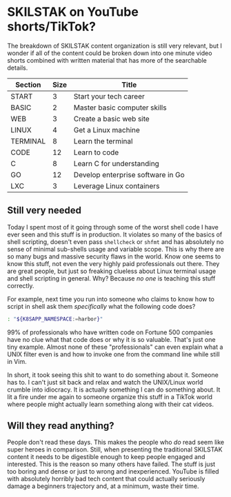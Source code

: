 # SKILSTAK on YouTube shorts/TikTok?

The breakdown of SKILSTAK content organization is still very relevant, but I wonder if all of the content could be broken down into one minute video shorts combined with written material that has more of the searchable details.

Section | Size | Title
-|-|-
START    |  3  | Start your tech career
BASIC    |  2  | Master basic computer skills
WEB      |  3  | Create a basic web site
LINUX    |  4  | Get a Linux machine
TERMINAL |  8  | Learn the terminal
CODE     |  12 | Learn to code
C        |  8  | Learn C for understanding
GO       |  12 | Develop enterprise software in Go
LXC      |  3  | Leverage Linux containers

## Still very needed

Today I spent most of it going through some of the worst shell code I have ever seen and this stuff is in production. It violates so many of the basics of shell scripting, doesn't even pass `shellcheck` or `shfmt` and has absolutely no sense of minimal sub-shells usage and variable scope. This is why there are so many bugs and massive security flaws in the world. Know one seems to know this stuff, not even the very highly paid professionals out there. They are great people, but just so freaking clueless about Linux terminal usage and shell scripting in general. Why? Because *no one* is teaching this stuff correctly.

For example, next time you run into someone who claims to know how to script in shell ask them *specifically* what the following code does?

```sh
: "${K8SAPP_NAMESPACE:=harbor}"
```

99% of professionals who have written code on Fortune 500 companies have no clue what that code does or why it is so valuable. That's just one tiny example. Almost none of these "professionals" can even explain what a UNIX filter even is and how to invoke one from the command line while still in Vim.

In short, it took seeing this shit to want to do something about it. Someone has to. I can't just sit back and relax and watch the UNIX/Linux world crumble into idiocracy. It is actually something I can do something about. It lit a fire under me again to someone organize this stuff in a TikTok world where people might actually learn something along with their cat videos.

## Will they read anything?

People don't read these days. This makes the people who *do* read seem like super heroes in comparison. Still, when presenting the traditional SKILSTAK content it needs to be digestible enough to keep people engaged and interested. This is the reason so many others have failed. The stuff is just too boring and dense or just to wrong and inexperienced. YouTube is filled with absolutely horribly bad tech content that could actually seriously damage a beginners trajectory and, at a minimum, waste their time.


